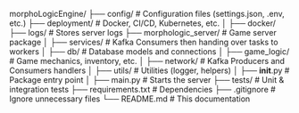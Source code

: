 morphoLogicEngine/
├── config/             # Configuration files (settings.json, .env, etc.)
├── deployment/         # Docker, CI/CD, Kubernetes, etc.
│   ├── docker/
├── logs/               # Stores server logs
├── morphologic_server/      # Game server package
│   ├── services/            # Kafka Consumers then handing over tasks to workers
│   ├── db/             # Database models and connections
│   ├── game_logic/     # Game mechanics, inventory, etc.
│   ├── network/        # Kafka Producers and Consumers handlers
│   ├── utils/          # Utilities (logger, helpers)
│   ├── __init__.py     # Package entry point
│   ├── main.py         # Starts the server
├── tests/              # Unit & integration tests
├── requirements.txt    # Dependencies
├── .gitignore          # Ignore unnecessary files
└── README.md           # This documentation
